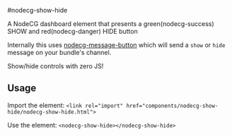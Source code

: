 #nodecg-show-hide

A NodeCG dashboard element that presents a green(nodecg-success) SHOW and red(nodecg-danger) HIDE button

Internally this uses [nodecg-message-button](https://github.com/ProbablePrime/nodecg-message-button) which will send a `show` or `hide` message
on your bundle's channel.

Show/hide controls with zero JS!

## Usage
Import the element:
`<link rel="import" href="components/nodecg-show-hide/nodecg-show-hide.html">`

Use the element:
`<nodecg-show-hide></nodecg-show-hide>`
